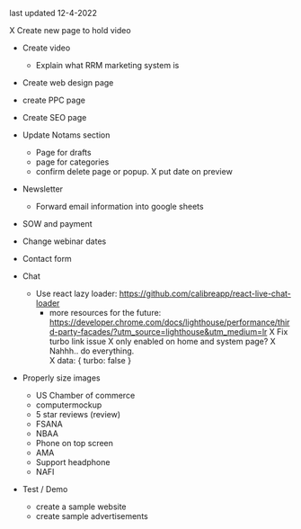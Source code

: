 last updated 12-4-2022

X Create new page to hold video
- Create video
  - Explain what RRM marketing system is
- Create web design page
- create PPC page
- Create SEO page
- Update Notams section
  - Page for drafts
  - page for categories
  - confirm delete page or popup.
  X put date on preview
- Newsletter
  - Forward email information into google sheets
- SOW and payment
- Change webinar dates
- Contact form
- Chat
  - Use react lazy loader: https://github.com/calibreapp/react-live-chat-loader
    - more resources for the future: https://developer.chrome.com/docs/lighthouse/performance/third-party-facades/?utm_source=lighthouse&utm_medium=lr
    X Fix turbo link issue
      X only enabled on home and system page?
      X Nahhh.. do everything.  
    X data: { turbo: false }
- Properly size images
  - US Chamber of commerce
  - computermockup
  - 5 star reviews (review)
  - FSANA
  - NBAA
  - Phone on top screen
  - AMA
  - Support headphone
  - NAFI


- Test / Demo
  - create a sample website
  - create sample advertisements